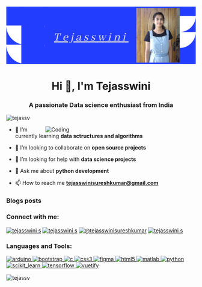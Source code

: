 [![MasterHead](https://github.com/Tejassv/Tejassv/blob/main/Blue%20and%20White%20Technology%20LinkedIn%20Banner%20(2).png)](https://Tejassv.github.io)
<h1 align="center">Hi 👋, I'm Tejasswini</h1>
<h3 align="center">A passionate Data science enthusiast from India</h3>

<p align="left"> <img src="https://komarev.com/ghpvc/?username=tejassv&label=Profile%20views&color=0e75b6&style=flat" alt="tejassv" /> </p>
<img align="right" alt="Coding" width="400" src="https://cdn.dribbble.com/users/2646423/screenshots/5507196/computer.gif">

- 🌱 I’m currently learning **data sctructures and algorithms**

- 👯 I’m looking to collaborate on **open source projects**

- 🤝 I’m looking for help with **data science projects**

- 💬 Ask me about **python development**

- 📫 How to reach me **tejasswinisureshkumar@gmail.com**

### Blogs posts
<!-- BLOG-POST-LIST:START -->
<!-- BLOG-POST-LIST:END -->

<h3 align="left">Connect with me:</h3>
<p align="left">
<a href="https://linkedin.com/in/tejasswini s" target="blank"><img align="center" src="https://cdn.jsdelivr.net/npm/simple-icons@3.0.1/icons/linkedin.svg" alt="tejasswini s" height="30" width="40" /></a>
<a href="https://codesandbox.com/tejasswini s" target="blank"><img align="center" src="https://cdn.jsdelivr.net/npm/simple-icons@3.0.1/icons/codesandbox.svg" alt="tejasswini s" height="30" width="40" /></a>
<a href="https://medium.com/@tejasswinisureshkumar" target="blank"><img align="center" src="https://cdn.jsdelivr.net/npm/simple-icons@3.0.1/icons/medium.svg" alt="@tejasswinisureshkumar" height="30" width="40" /></a>
<a href="https://auth.geeksforgeeks.org/user/tejasswini s" target="blank"><img align="center" src="https://cdn.jsdelivr.net/npm/simple-icons@3.0.1/icons/geeksforgeeks.svg" alt="tejasswini s" height="30" width="40" /></a>
</p>

<h3 align="left">Languages and Tools:</h3>
<p align="left"> <a href="https://www.arduino.cc/" target="_blank"> <img src="https://cdn.worldvectorlogo.com/logos/arduino-1.svg" alt="arduino" width="40" height="40"/> </a> <a href="https://getbootstrap.com" target="_blank"> <img src="https://devicons.github.io/devicon/devicon.git/icons/bootstrap/bootstrap-plain.svg" alt="bootstrap" width="40" height="40"/> </a> <a href="https://www.cprogramming.com/" target="_blank"> <img src="https://devicons.github.io/devicon/devicon.git/icons/c/c-original.svg" alt="c" width="40" height="40"/> </a> <a href="https://www.w3schools.com/css/" target="_blank"> <img src="https://devicons.github.io/devicon/devicon.git/icons/css3/css3-original-wordmark.svg" alt="css3" width="40" height="40"/> </a> <a href="https://www.figma.com/" target="_blank"> <img src="https://www.vectorlogo.zone/logos/figma/figma-icon.svg" alt="figma" width="40" height="40"/> </a> <a href="https://www.w3.org/html/" target="_blank"> <img src="https://devicons.github.io/devicon/devicon.git/icons/html5/html5-original-wordmark.svg" alt="html5" width="40" height="40"/> </a> <a href="https://www.mathworks.com/" target="_blank"> <img src="https://raw.githubusercontent.com/simple-icons/simple-icons/master/icons/mathworks.svg" alt="matlab" width="40" height="40"/> </a> <a href="https://www.python.org" target="_blank"> <img src="https://devicons.github.io/devicon/devicon.git/icons/python/python-original.svg" alt="python" width="40" height="40"/> </a> <a href="https://scikit-learn.org/" target="_blank"> <img src="https://upload.wikimedia.org/wikipedia/commons/0/05/Scikit_learn_logo_small.svg" alt="scikit_learn" width="40" height="40"/> </a> <a href="https://www.tensorflow.org" target="_blank"> <img src="https://www.vectorlogo.zone/logos/tensorflow/tensorflow-icon.svg" alt="tensorflow" width="40" height="40"/> </a> <a href="https://vuetifyjs.com/en/" target="_blank"> <img src="https://bestofjs.org/logos/vuetify.svg" alt="vuetify" width="40" height="40"/> </a> </p>

<p><img align="center" src="https://github-readme-stats.vercel.app/api/top-langs?username=tejassv&show_icons=true&locale=en&layout=compact" alt="tejassv" /></p>

